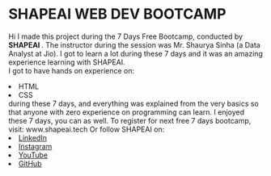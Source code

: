 # SHAPEAI WEB DEV BOOTCAMP
Hi I made this project during the 7 Days Free Bootcamp, conducted by <b> SHAPEAI </b>.
The instructor during the session was Mr. Shaurya Sinha (a Data Analyst at Jio). I got to learn a lot during these 7 days and it was an amazing experience learning with SHAPEAI.
<br>I got to have hands on experience on:
<li>HTML
<li>CSS
<br>during these 7 days, and everything was explained from the very basics so that anyone with zero experience on programming can learn.
I enjoyed these 7 days, you can as well. To register for next free 7 days bootcamp, visit: www.shapeai.tech
Or follow SHAPEAI on:
 <li><a href=https://in.linkedin.com/company/shapeai>LinkedIn</a>   
 <li><a href=https://www.instagram.com/shape.ai/?hl=en>Instagram</a>  
 <li><a href=https://www.youtube.com/channel/UCTUvDLTW9meuDXWcbmISPdA>YouTube</a> 
 <li><a href=https://github.com/shapeai>GitHub</a>
